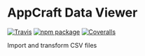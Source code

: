 # AppCraft Data Viewer

[![Travis][build-badge]][build]
[![npm package][npm-badge]][npm]
[![Coveralls][coveralls-badge]][coveralls]

Import and transform CSV files

[build-badge]: https://img.shields.io/travis/appcraft/data-viewer/master.png?style=flat-square
[build]: https://travis-ci.org/appcraft/data-viewer

[npm-badge]: https://img.shields.io/npm/v/npm-package.png?style=flat-square
[npm]: https://www.npmjs.org/package/npm-package

[coveralls-badge]: https://img.shields.io/coveralls/appcraft/data-viewer/master.png?style=flat-square
[coveralls]: https://coveralls.io/github/appcraft/data-viewer

